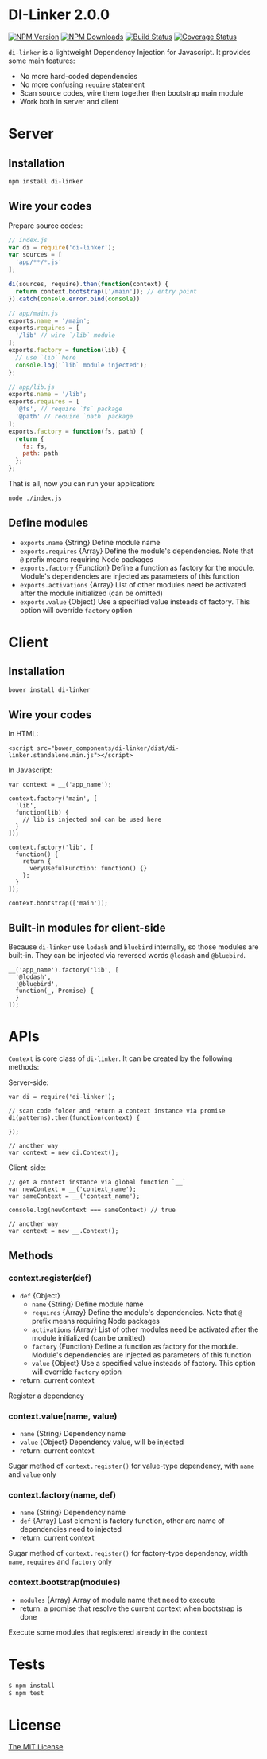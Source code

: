DI-Linker 2.0.0
======
[![NPM Version][npm-image]][npm-url]
[![NPM Downloads][downloads-image]][npm-url]
[![Build Status][travis-image]][travis-url]
[![Coverage Status][coveralls-image]][coveralls-url]

`di-linker` is a lightweight Dependency Injection for Javascript.
It provides some main features:
* No more hard-coded dependencies
* No more confusing `require` statement
* Scan source codes, wire them together then bootstrap main module
* Work both in server and client

# Server

## Installation
```bash
npm install di-linker
```

## Wire your codes
Prepare source codes:
```javascript
// index.js
var di = require('di-linker');
var sources = [
  'app/**/*.js'
];

di(sources, require).then(function(context) {
  return context.bootstrap(['/main']); // entry point
}).catch(console.error.bind(console))
```

```javascript
// app/main.js
exports.name = '/main';
exports.requires = [
  '/lib' // wire `/lib` module
];
exports.factory = function(lib) {
  // use `lib` here
  console.log('`lib` module injected');
};
```

```javascript
// app/lib.js
exports.name = '/lib';
exports.requires = [
  '@fs', // require `fs` package
  '@path' // require `path` package
];
exports.factory = function(fs, path) {
  return {
    fs: fs,
    path: path
  };
};
```

That is all, now you can run your application:
```bash
node ./index.js
```
## Define modules
* `exports.name` {String} Define module name
* `exports.requires` {Array} Define the module's dependencies. Note that `@` prefix means requiring Node packages
* `exports.factory` {Function} Define a function as factory for the module. Module's dependencies are injected as parameters of this function
* `exports.activations` {Array} List of other modules need be activated after the module initialized (can be omitted)
* `exports.value` {Object} Use a specified value insteads of factory. This option will override `factory` option

# Client

## Installation
```bash
bower install di-linker
```

## Wire your codes
In HTML:
```
<script src="bower_components/di-linker/dist/di-linker.standalone.min.js"></script>
```

In Javascript:
```
var context = __('app_name');

context.factory('main', [
  'lib',
  function(lib) {
    // lib is injected and can be used here
  }
]);

context.factory('lib', [
  function() {
    return {
      veryUsefulFunction: function() {}
    };
  }
]);

context.bootstrap(['main']);
```

## Built-in modules for client-side
Because `di-linker` use `lodash` and `bluebird` internally, so those modules are built-in. They can be injected via reversed words `@lodash` and `@bluebird`.

```
__('app_name').factory('lib', [
  '@lodash',
  '@bluebird',
  function(_, Promise) {
  }
]);
```

# APIs

`Context` is core class of `di-linker`. It can be created by the following methods:

Server-side:
```
var di = require('di-linker');

// scan code folder and return a context instance via promise
di(patterns).then(function(context) {

});

// another way
var context = new di.Context();
```

Client-side:
```
// get a context instance via global function `__`
var newContext = __('context_name');
var sameContext = __('context_name');

console.log(newContext === sameContext) // true

// another way
var context = new __.Context();
```

## Methods

### context.register(def)

* `def` {Object}
  * `name` {String} Define module name
  * `requires` {Array} Define the module's dependencies. Note that `@` prefix means requiring Node packages
  * `activations` {Array} List of other modules need be activated after the module initialized (can be omitted)
  * `factory` {Function} Define a function as factory for the module. Module's dependencies are injected as parameters of this function
  * `value` {Object} Use a specified value insteads of factory. This option will override `factory` option
* return: current context

Register a dependency

### context.value(name, value)
* `name` {String} Dependency name
* `value` {Object} Dependency value, will be injected
* return: current context

Sugar method of `context.register()` for value-type dependency, with `name` and `value` only


### context.factory(name, def)
* `name` {String} Dependency name
* `def` {Array} Last element is factory function, other are name of dependencies need to injected
* return: current context

Sugar method of `context.register()` for factory-type dependency, width `name`, `requires` and `factory` only

### context.bootstrap(modules)
* `modules` {Array} Array of module name that need to execute
* return: a promise that resolve the current context when bootstrap is done

Execute some modules that registered already in the context

# Tests
```bash
$ npm install
$ npm test
```

# License
[The MIT License](http://opensource.org/licenses/MIT)

[npm-image]: https://img.shields.io/npm/v/di-linker.svg?style=flat
[npm-url]: https://www.npmjs.org/package/di-linker
[downloads-image]: https://img.shields.io/npm/dm/di-linker.svg?style=flat
[coveralls-image]: https://coveralls.io/repos/longlh/di-linker/badge.svg?branch=master
[coveralls-url]: https://coveralls.io/r/longlh/di-linker?branch=master
[travis-image]: https://travis-ci.org/longlh/di-linker.svg
[travis-url]: https://travis-ci.org/longlh/di-linker
